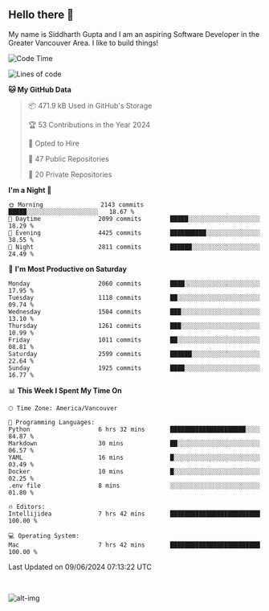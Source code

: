 ## Hello there :wave:

My name is Siddharth Gupta and I am an aspiring Software Developer in the Greater Vancouver Area. I like to build things!

<!-- ![gif](https://github.com/siddg97/siddg97/blob/master/dino.gif) -->

<!--START_SECTION:waka-->
![Code Time](http://img.shields.io/badge/Code%20Time-1%2C989%20hrs%2046%20mins-blue)

![Lines of code](https://img.shields.io/badge/From%20Hello%20World%20I%27ve%20Written-18.1%20million%20lines%20of%20code-blue)

**🐱 My GitHub Data** 

> 📦 471.9 kB Used in GitHub's Storage 
 > 
> 🏆 53 Contributions in the Year 2024
 > 
> 💼 Opted to Hire
 > 
> 📜 47 Public Repositories 
 > 
> 🔑 20 Private Repositories 
 > 
**I'm a Night 🦉** 

```text
🌞 Morning                2143 commits        █████░░░░░░░░░░░░░░░░░░░░   18.67 % 
🌆 Daytime                2099 commits        █████░░░░░░░░░░░░░░░░░░░░   18.29 % 
🌃 Evening                4425 commits        ██████████░░░░░░░░░░░░░░░   38.55 % 
🌙 Night                  2811 commits        ██████░░░░░░░░░░░░░░░░░░░   24.49 % 
```
📅 **I'm Most Productive on Saturday** 

```text
Monday                   2060 commits        ████░░░░░░░░░░░░░░░░░░░░░   17.95 % 
Tuesday                  1118 commits        ██░░░░░░░░░░░░░░░░░░░░░░░   09.74 % 
Wednesday                1504 commits        ███░░░░░░░░░░░░░░░░░░░░░░   13.10 % 
Thursday                 1261 commits        ███░░░░░░░░░░░░░░░░░░░░░░   10.99 % 
Friday                   1011 commits        ██░░░░░░░░░░░░░░░░░░░░░░░   08.81 % 
Saturday                 2599 commits        ██████░░░░░░░░░░░░░░░░░░░   22.64 % 
Sunday                   1925 commits        ████░░░░░░░░░░░░░░░░░░░░░   16.77 % 
```


📊 **This Week I Spent My Time On** 

```text
🕑︎ Time Zone: America/Vancouver

💬 Programming Languages: 
Python                   6 hrs 32 mins       █████████████████████░░░░   84.87 % 
Markdown                 30 mins             ██░░░░░░░░░░░░░░░░░░░░░░░   06.57 % 
YAML                     16 mins             █░░░░░░░░░░░░░░░░░░░░░░░░   03.49 % 
Docker                   10 mins             █░░░░░░░░░░░░░░░░░░░░░░░░   02.25 % 
.env file                8 mins              ░░░░░░░░░░░░░░░░░░░░░░░░░   01.80 % 

🔥 Editors: 
Intellijidea             7 hrs 42 mins       █████████████████████████   100.00 % 

💻 Operating System: 
Mac                      7 hrs 42 mins       █████████████████████████   100.00 % 
```


 Last Updated on 09/06/2024 07:13:22 UTC
<!--END_SECTION:waka-->

<br>

![alt-img](https://github-readme-stats.vercel.app/api?username=siddg97&count_private=true&theme=nightowl&show_icons=true)

